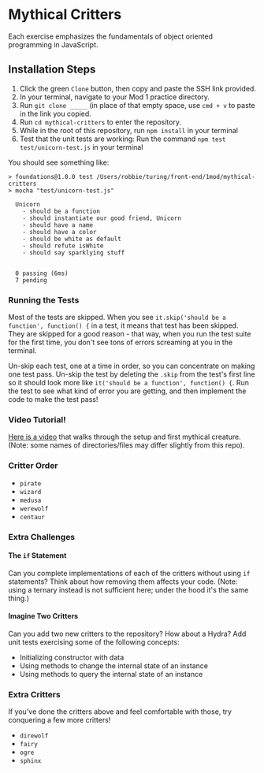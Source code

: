 # Mythical Critters

Each exercise emphasizes the fundamentals of object oriented programming in JavaScript.

## Installation Steps

1. Click the green `Clone` button, then copy and paste the SSH link provided.
2. In your terminal, navigate to your Mod 1 practice directory.
3. Run `git clone _____` (in place of that empty space, use `cmd + v` to paste in the link you copied.
4. Run `cd mythical-critters` to enter the repository.
5. While in the root of this repository, run `npm install` in your terminal
6. Test that the unit tests are working: Run the command `npm test test/unicorn-test.js` in your terminal

You should see something like:

```shell
> foundations@1.0.0 test /Users/robbie/turing/front-end/1mod/mythical-critters
> mocha "test/unicorn-test.js"

  Unicorn
    - should be a function
    - should instantiate our good friend, Unicorn
    - should have a name
    - should have a color
    - should be white as default
    - should refute isWhite
    - should say sparklying stuff


  0 passing (6ms)
  7 pending
```

### Running the Tests

Most of the tests are skipped. When you see `it.skip('should be a function', function() {` in a test, it means that test has been skipped. They are skipped for a good reason - that way, when you run the test suite for the first time, you don't see tons of errors screaming at you in the terminal.

Un-skip each test, one at a time in order, so you can concentrate on making one test pass. Un-skip the test by deleting the `.skip` from the test's first line so it should look more like `it('should be a function', function() {`. Run the test to see what kind of error you are getting, and then implement the code to make the test pass!

### Video Tutorial!

[Here is a video](https://youtu.be/wfrwMYn2BCg) that walks through the setup and first mythical creature. (Note: some names of directories/files may differ slightly from this repo).

### Critter Order

<!-- * `unicorn`
* `vampire`
* `dragon`
* `hobbit` -->
* `pirate`
* `wizard`
* `medusa`
* `werewolf`
* `centaur`

### Extra Challenges

#### The `if` Statement

Can you complete implementations of each of the critters without using `if`
statements? Think about how removing them affects your code. (Note: using a ternary instead is not sufficient here; under the hood it's the same thing.)

#### Imagine Two Critters

Can you add two new critters to the repository? How about a Hydra? Add unit
tests exercising some of the following concepts:

* Initializing constructor with data
* Using methods to change the internal state of an instance
* Using methods to query the internal state of an instance

### Extra Critters
If you've done the critters above and feel comfortable with those, try conquering a few more critters!

* `direwolf`
* `fairy`
* `ogre`
* `sphinx`
